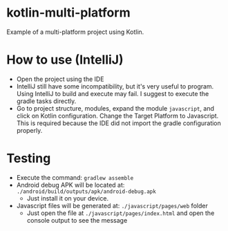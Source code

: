 # kotlin-multi-platform
Example of a multi-platform project using Kotlin.

# How to use (IntelliJ)
- Open the project using the IDE
- IntelliJ still have some incompatibility, but it's very useful to program. Using IntelliJ to build and execute may fail. I suggest to execute the gradle tasks directly.
- Go to project structure, modules, expand the module `javascript`, and click on Kotlin configuration. Change the Target Platform to Javascript. This is required because the IDE did not import the gradle configuration properly.

# Testing
- Execute the command: `gradlew assemble`
- Android debug APK will be located at: `./android/build/outputs/apk/android-debug.apk`
  - Just install it on your device.
- Javascript files will be generated at: `./javascript/pages/web` folder
  - Just open the file at `./javascript/pages/index.html` and open the console output to see the message

